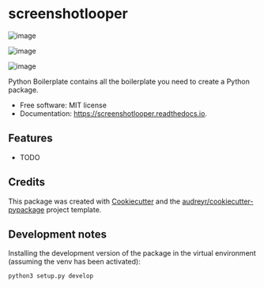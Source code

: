 screenshotlooper
================

![image](https://img.shields.io/pypi/v/screenshotlooper.svg%0A%20%20%20%20%20:target:%20https://pypi.python.org/pypi/screenshotlooper)

![image](https://img.shields.io/travis/rpodcast/screenshotlooper.svg%0A%20%20%20%20%20:target:%20https://travis-ci.com/rpodcast/screenshotlooper)

![image](https://readthedocs.org/projects/screenshotlooper/badge/?version=latest%0A%20%20%20%20%20:target:%20https://screenshotlooper.readthedocs.io/en/latest/?version=latest%0A%20%20%20%20%20:alt:%20Documentation%20Status)

Python Boilerplate contains all the boilerplate you need to create a Python package.

-   Free software: MIT license
-   Documentation: <https://screenshotlooper.readthedocs.io>.

Features
--------

-   TODO

Credits
-------

This package was created with [Cookiecutter](https://github.com/audreyr/cookiecutter) and the [audreyr/cookiecutter-pypackage](https://github.com/audreyr/cookiecutter-pypackage) project template.

## Development notes

Installing the development version of the package in the virtual environment (assuming the venv has been activated):

```
python3 setup.py develop
```